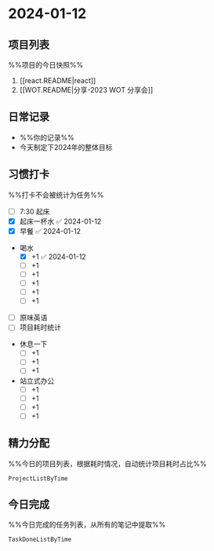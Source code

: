 # 2024-01-12

## 项目列表
%%项目的今日快照%%
1. [[react.README|react]]
2. [[WOT.README|分享-2023 WOT 分享会]]

## 日常记录
- %%你的记录%%
- 今天制定下2024年的整体目标

## 习惯打卡
%%打卡不会被统计为任务%%
- [ ] 7:30 起床
- [x] 起床一杯水 ✅ 2024-01-12
- [x] 早餐 ✅ 2024-01-12
- 喝水
	- [x] +1 ✅ 2024-01-12
	- [ ] +1
	- [ ] +1
	- [ ] +1
	- [ ] +1
	- [ ] +1
- [ ] 原味英语
- [ ] 项目耗时统计
- 休息一下
	- [ ] +1
	- [ ] +1
	- [ ] +1
- 站立式办公
	- [ ] +1
	- [ ] +1
	- [ ] +1
	- [ ] +1
	
## 精力分配
%%今日的项目列表，根据耗时情况，自动统计项目耗时占比%%
```PeriodicPARA
ProjectListByTime
```

## 今日完成
%%今日完成的任务列表，从所有的笔记中提取%%
```PeriodicPARA
TaskDoneListByTime
```
